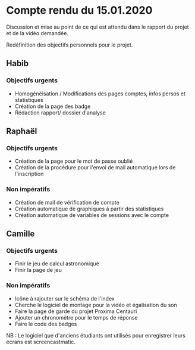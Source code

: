 # Compte rendu du 15.01.2020 #

Discussion et mise au point de ce qui est attendu dans le rapport du projet et de la vidéo demandée. 

Redéfinition des objectifs personnels pour le projet. 

## Habib ##  

### Objectifs urgents ###  

* Homogénéisation / Modifications des pages comptes, infos persos et statistiques
* Création de la page des badge
* Rédaction rapport/ dossier d'analyse

## Raphaël ##  

### Objectifs urgents ###

* Création de la page pour le mot de passe oublié
* Création de la procédure pour l'envoi de mail automatique lors de l'inscription

### Non impératifs ##  

* Création de mail de vérification de compte
* Création automatique de graphiques à partir des statistiques
* Création automatique de variables de sessions avec le compte

## Camille ##  

### Objectifs urgents ###

* Finir le jeu de calcul astronomique
* Finir la page de jeu 

### Non impératifs ###

* Icône à rajouter sur le schéma de l'index
* Cherche le logiciel de montage pour la vidéo et égalisation du son 
* Faire la page de garde du projet Proxima Centauri
* Ajouter un chronomètre pour le temps de réponse
* Faire le code des badges 

NB : Le logiciel que d'anciens étudiants ont utilisés pour enregistrer leurs écrans est screencastmatic. 